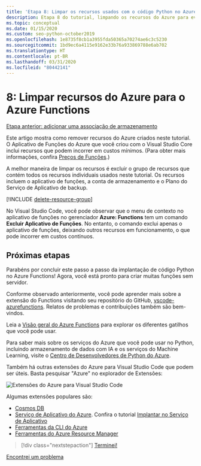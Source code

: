 ```yaml
---
title: 'Etapa 8: Limpar os recursos usados com o código Python no Azure Functions'
description: Etapa 8 do tutorial, limpando os recursos do Azure para evitar incorrer em encargos contínuos.
ms.topic: conceptual
ms.date: 01/15/2020
ms.custom: seo-python-october2019
ms.openlocfilehash: 1e8735f8cb1a3955fda50365a70274ae6c3c5230
ms.sourcegitcommit: 1bd9ec6a4115e9162e33b76a933869788e6ab702
ms.translationtype: HT
ms.contentlocale: pt-BR
ms.lasthandoff: 03/31/2020
ms.locfileid: "80442141"
---
```

# <a name="8-clean-up-azure-resources-for-azure-functions"></a>8: Limpar recursos do Azure para o Azure Functions

[Etapa anterior: adicionar uma associação de armazenamento](tutorial-vs-code-serverless-python-07.md)

Este artigo mostra como remover recursos do Azure criados neste tutorial. O Aplicativo de Funções do Azure que você criou com o Visual Studio Core inclui recursos que podem incorrer em custos mínimos. (Para obter mais informações, confira [Preços de Funções](https://azure.microsoft.com/pricing/details/functions/).)

A melhor maneira de limpar os recursos é excluir o grupo de recursos que contém todos os recursos individuais usados neste tutorial. Os recursos incluem o aplicativo de funções, a conta de armazenamento e o Plano do Serviço de Aplicativo de backup.

[!INCLUDE [delete-resource-group](includes/delete-resource-group.md)]

No Visual Studio Code, você pode observar que o menu de contexto no aplicativo de funções no gerenciador **Azure: Functions** tem um comando **Excluir Aplicativo de Funções**. No entanto, o comando exclui apenas o aplicativo de funções, deixando outros recursos em funcionamento, o que pode incorrer em custos contínuos.

## <a name="next-steps"></a>Próximas etapas

Parabéns por concluir este passo a passo da implantação de código Python no Azure Functions! Agora, você está pronto para criar muitas funções sem servidor.

Conforme observado anteriormente, você pode aprender mais sobre a extensão do Functions visitando seu repositório do GitHub, [vscode-azurefunctions](https://github.com/Microsoft/vscode-azurefunctions). Relatos de problemas e contribuições também são bem-vindos.

Leia a [Visão geral do Azure Functions](/azure/azure-functions/functions-overview) para explorar os diferentes gatilhos que você pode usar.

Para saber mais sobre os serviços do Azure que você pode usar no Python, incluindo armazenamento de dados com IA e os serviços do Machine Learning, visite o [Centro de Desenvolvedores de Python do Azure](/azure/python/?view=azure-python).

Também há outras extensões do Azure para Visual Studio Code que podem ser úteis. Basta pesquisar "Azure" no explorador de Extensões:

![Extensões do Azure para Visual Studio Code](media/tutorial-vs-code-serverless-python/azure-extensions-for-visual-studio-code.png)

Algumas extensões populares são:

- [Cosmos DB](https://marketplace.visualstudio.com/items?itemName=ms-azuretools.vscode-cosmosdb)
- [Serviço de Aplicativo do Azure](https://marketplace.visualstudio.com/items?itemName=ms-azuretools.vscode-azureappservice). Confira o tutorial [Implantar no Serviço de Aplicativo](tutorial-deploy-app-service-on-linux-01.md)
- [Ferramentas da CLI do Azure](https://marketplace.visualstudio.com/items?itemName=ms-vscode.azurecli)
- [Ferramentas do Azure Resource Manager](https://marketplace.visualstudio.com/items?itemName=msazurermtools.azurerm-vscode-tools)

> [!div class="nextstepaction"]
> [Terminei!](https://docs.microsoft.com/python/azure/?view=azure-python)

[Encontrei um problema](https://www.research.net/r/PWZWZ52?tutorial=vscode-functions-python&step=08-clean-up-resources)
